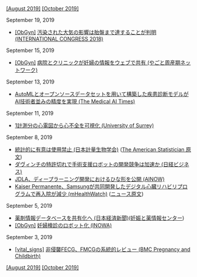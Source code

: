 [\[August 2019\]](1908.md) [\[October 2019\]](1910.md)

September 19, 2019
* [\[ObGyn\]](ObGyn.md) [汚染された大気の影響は胎盤まで達することが判明 (INTERNATIONAL CONGRESS 2018)](https://erscongress.org/about-ers-2018/media-centre/press-releases/143-press-releases/612-soot-pollution-placenta.html)

September 15, 2019
* [\[ObGyn\]](ObGyn.md) [病院とクリニックが妊婦の情報をウェブで共有 (やごと周産期ネットワーク)](https://www.nagoya2.jrc.or.jp/shusanki/yagotosyuusankinetworksystemnitsuite/)

September 13, 2019
* [AutoMLとオープンソースデータセットを用いて構築した疾患診断モデルがAI技術者並みの精度を実現 (The Medical AI Times)](https://aitimes.media/2019/09/13/3431/)

September 11, 2019
* [1計測分の心電図から心不全を可視化 (University of Surrey)](https://www.surrey.ac.uk/news/new-ai-neural-network-approach-detects-heart-failure-single-heartbeat-100-accuracy)

September 8, 2019
* [統計的に有意は使用禁止 (日本計量生物学会)](http://www.biometrics.gr.jp/newsletter/all/kaiho130.pdf) ([The American Statistician 原文](https://www.tandfonline.com/doi/full/10.1080/00031305.2019.1583913))
* [ダヴィンチの特許切れで手術支援ロボットの開発競争は加速か (日経ビジネス)](https://business.nikkei.com/atcl/NBD/19/00117/00063/)
* [JDLA、ディープラーニング開発におけるひな形を公開 (AINOW)](https://ainow.ai/2019/09/06/175527/)
* [Kaiser Permanente、Samsungが共同開発したデジタル心臓リハビリプログラムで再入院が減少 (mHealthWatch)](http://mhealthwatch.jp/global/news20190906) ([ニュース原文](https://www.mobihealthnews.com/news/north-america/rehospitalization-rare-following-kaiser-permanente-samsung-co-developed-digital))

September 5, 2019
* [薬剤情報データベースを共有化へ (日本経済新聞)](https://www.nikkei.com/article/DGXMZO49407430U9A900C1CR8000/)([妊娠と薬情報センター](https://www.ncchd.go.jp/kusuri/about.html))
* [\[ObGyn\]](ObGyn.md) [妊婦検診のロボット化 (INOWA)](https://www.inowamed.com/blank-2)

September 3, 2019
* [\[vital_signs\]](vital_signs.md) [非侵襲FECG、FMCGの系統的レビュー (BMC Pregnancy and Childbirth)](https://doi.org/10.1186/s12884-019-2357-9)

[\[August 2019\]](1908.md) [\[October 2019\]](1910.md)
